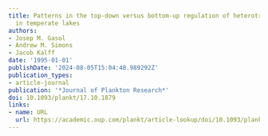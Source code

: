 ```yaml
---
title: Patterns in the top-down versus bottom-up regulation of heterotrophic nanoflagellates
  in temperate lakes
authors:
- Josep M. Gasol
- Andrew M. Simons
- Jacob Kalff
date: '1995-01-01'
publishDate: '2024-08-05T15:04:48.989292Z'
publication_types:
- article-journal
publication: '*Journal of Plankton Research*'
doi: 10.1093/plankt/17.10.1879
links:
- name: URL
  url: https://academic.oup.com/plankt/article-lookup/doi/10.1093/plankt/17.10.1879
---
```

